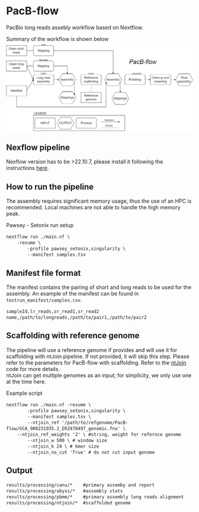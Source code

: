 # PacB-flow
PacBio long reads assebly workflow based on Nextflow.    


Summary of the workflow is shown below
![nf-pipeline](img/Nf-pacbflow.png)

## Nexflow pipeline
Nexflow version has to be >22.10.7, please install it following the instructions [here](https://www.nextflow.io/docs/latest/install.html).

## How to run the pipeline
The assembly requires significant memory usage, thus the use of an HPC is recommended. Local machines are not able to handle the high memory peak.    

Pawsey - Setonix run setup
```
nextflow run ./main.nf \
	-resume \
        -profile pawsey_setonix,singularity \
        --manifest samples.tsv
```

## Manifest file format
The manifest contains the pairing of short and long reads to be used for the assembly. An example of the manifest can be found in ```testrun_manifest/samples.csv```.    
```
sampleId,lr_reads,sr_read1,sr_read2
name,/path/to/longreads,/path/to/pair1,/path/to/pair2
```

## Scaffolding with reference genome
The pipeline will use a reference genome if provides and will use it for scaffolding with ntJoin pipeline. If not provided, it will skip this step. Please refer to the parameters for PacB-flow with scaffolding. Refer to the [ntJoin](https://github.com/bcgsc/ntJoin) code for more details.                 
ntJoin can get multiple genomes as an input; for simplicity, we only use one at the time here.    

Example script
```
nextflow run ./main.nf -resume \
        -profile pawsey_setonix,singularity \
        --manifest samples.tsv \
        --ntjoin_ref '/path/to/refgenome/PacB-flow/GCA_900231935.2_ERZ478497_genomic.fna' \ 
	--ntjoin_ref_weights '2' \ #string, weight for refernce genome
        --ntjoin_w 500 \ # window size
        --ntjoin_k 24 \ # kmer size
        --ntjoin_no_cut 'True' # do not cut input genome
```

## Output
```
results/processing/canu/*    #primary assemby and report
results/processing/abyss/*   #assembly stats
results/processing/pbmm/*    #primary assembly long reads alignment
results/processing/ntjoin/*  #scaffolded genome
```
